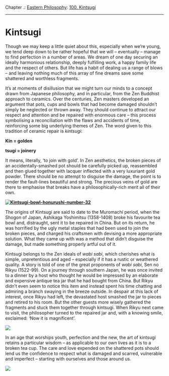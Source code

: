 Chapter .: [Eastern Philosophy](https://www.theschooloflife.com/thebookoflife/category/leisure/eastern-philosophy/): [100. Kintsugi](https://www.theschooloflife.com/thebookoflife/kintsugi-2/)

* * *

# Kintsugi

Though we may keep a little quiet about this, especially when we’re young, we tend deep down to be rather hopeful that we will – eventually – manage to find perfection in a number of areas. We dream of one day securing an ideally harmonious relationship, deeply fulfilling work, a happy family life and the respect of others. But life has a habit of dealing us a range of blows – and leaving nothing much of this array of fine dreams save some shattered and worthless fragments.

It’s at moments of disillusion that we might turn our minds to a concept drawn from Japanese philosophy, and in particular, from the Zen Buddhist approach to ceramics. Over the centuries, Zen masters developed an argument that pots, cups and bowls that had become damaged shouldn’t simply be neglected or thrown away. They should continue to attract our respect and attention and be repaired with enormous care – this process symbolising a reconciliation with the flaws and accidents of time, reinforcing some big underlying themes of Zen.&nbsp;The word given to this tradition of ceramic repair is _kintsugi_:

**Kin = golden**

**tsugi = joinery**

It means, literally, ‘to join with gold’. In Zen aesthetics, the broken pieces of an accidentally-smashed pot should be carefully picked up, reassembled and then glued together with lacquer inflected with a very luxuriant gold powder. There should be no attempt to disguise the damage, the point is to render the fault-lines beautiful and strong. The precious veins of gold are there to emphasise that breaks have a philosophically-rich merit all of their own.

**[![Kintsugi-bowl-honurushi-number-32](https://www.theschooloflife.com/thebookoflife/wp-content/uploads/2016/01/Kintsugi-bowl-honurushi-number-32.jpg)](http://www.thebookoflife.org/wp-content/uploads/2016/01/Kintsugi-bowl-honurushi-number-32.jpg)**

The origins of Kintsugi are said to date to the Muromachi period, when the Shogon of Japan, Ashikaga Yoshimitsu (1358-1408) broke his favourite tea bowl and, distraught, sent it to be repaired in China. But on its return, he was horrified by the ugly metal staples that had been used to join the broken pieces, and charged his craftsmen with devising a more appropriate solution. What they came up with was a method that didn’t disguise the damage, but made something properly artful out of it.

Kintsugi belongs to the Zen ideals of _wabi sabi_, which cherishes what is simple, unpretentious and aged – especially if it has a rustic or weathered quality. A story is told of one of the great proponents of _wabi sabi_, Sen no Rikyu (1522-99). On a journey through southern Japan, he was once invited to a dinner by a&nbsp;host who thought he would be impressed by an elaborate and expensive antique tea jar that he had bought from China. But Rikyu didn’t even seem to notice this item and instead spent his time chatting and admiring a branch swaying in the breeze outside. In despair at this lack of interest, once Rikyu had left, the devastated host smashed the jar to pieces and retired to his room. But the other guests more wisely gathered the fragments and stuck them together through kintsugi. When Rikyu next came to visit, the philosopher turned to the repaired jar and, with a knowing smile, exclaimed: ‘Now it is magnificent’. &nbsp;

![](http://kintsugigifts.com/img/products/bowl0107.jpg)

In an age that worships youth, perfection and the new, the art of kintsugi retains a particular wisdom – as applicable to our own lives as it is to a broken tea cup. The care and love expended on the shattered pots should lend us the confidence to respect what is damaged and scarred, vulnerable and imperfect – starting with ourselves and those around us.

[![](https://img.youtube.com/vi/EBUTQkaSSTY/0.jpg)](https://www.youtube.com/embed/EBUTQkaSSTY '')
